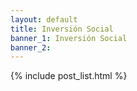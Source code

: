 ```yaml
---
layout: default
title: Inversión Social
banner_1: Inversión Social
banner_2:
---
```


{% include post_list.html %}